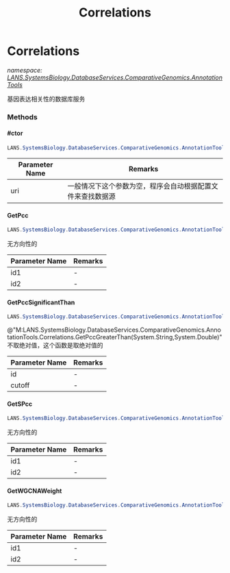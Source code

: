 ﻿---
title: Correlations
---

# Correlations
_namespace: [LANS.SystemsBiology.DatabaseServices.ComparativeGenomics.AnnotationTools](N-LANS.SystemsBiology.DatabaseServices.ComparativeGenomics.AnnotationTools.html)_

基因表达相关性的数据库服务



### Methods

#### #ctor
```csharp
LANS.SystemsBiology.DatabaseServices.ComparativeGenomics.AnnotationTools.Correlations.#ctor(Oracle.LinuxCompatibility.MySQL.ConnectionUri)
```


|Parameter Name|Remarks|
|--------------|-------|
|uri|一般情况下这个参数为空，程序会自动根据配置文件来查找数据源|


#### GetPcc
```csharp
LANS.SystemsBiology.DatabaseServices.ComparativeGenomics.AnnotationTools.Correlations.GetPcc(System.String,System.String)
```
无方向性的

|Parameter Name|Remarks|
|--------------|-------|
|id1|-|
|id2|-|


#### GetPccSignificantThan
```csharp
LANS.SystemsBiology.DatabaseServices.ComparativeGenomics.AnnotationTools.Correlations.GetPccSignificantThan(System.String,System.Double)
```
@"M:LANS.SystemsBiology.DatabaseServices.ComparativeGenomics.AnnotationTools.Correlations.GetPccGreaterThan(System.String,System.Double)"不取绝对值，这个函数是取绝对值的

|Parameter Name|Remarks|
|--------------|-------|
|id|-|
|cutoff|-|


#### GetSPcc
```csharp
LANS.SystemsBiology.DatabaseServices.ComparativeGenomics.AnnotationTools.Correlations.GetSPcc(System.String,System.String)
```
无方向性的

|Parameter Name|Remarks|
|--------------|-------|
|id1|-|
|id2|-|


#### GetWGCNAWeight
```csharp
LANS.SystemsBiology.DatabaseServices.ComparativeGenomics.AnnotationTools.Correlations.GetWGCNAWeight(System.String,System.String)
```
无方向性的

|Parameter Name|Remarks|
|--------------|-------|
|id1|-|
|id2|-|



